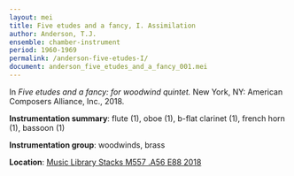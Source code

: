 ```yaml
---
layout: mei
title: Five etudes and a fancy, I. Assimilation
author: Anderson, T.J.
ensemble: chamber-instrument
period: 1960-1969
permalink: /anderson-five-etudes-I/
document: anderson_five_etudes_and_a_fancy_001.mei
---
```


In *Five etudes and a fancy: for woodwind quintet.* New York, NY: American Composers Alliance, Inc., 2018.

**Instrumentation summary**: flute (1), oboe (1), b-flat clarinet (1), french horn (1), bassoon (1)

**Instrumentation group**: woodwinds, brass

**Location**: <a href="https://tufts-primo.hosted.exlibrisgroup.com/primo-explore/fulldisplay?docid=01TUN_ALMA21278567940003851&context=L&vid=01TUN&lang=en_US&search_scope=EVERYTHING&adaptor=Local%20Search%20Engine&isFrbr=true&tab=everything&query=any,contains,anderson%20five%20etudes%20and%20a%20fancy&offset=0" target="_blank">Music Library Stacks M557 .A56 E88 2018</a>
